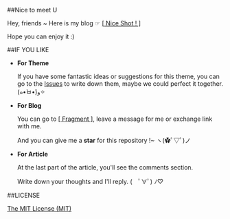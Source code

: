 ##Nice to meet U

Hey, friends ~ Here is my blog ☞  [[ Nice Shot ! ]](http://www.chen9.info/) 

Hope you can enjoy it :)

##IF YOU LIKE

- **For Theme** 

    If you have some fantastic ideas or suggestions for this theme, you can go to the [Issues](https://github.com/zchen9/zchen9.github.io/issues) to write down them, maybe we could perfect it together. (๑•̀ㅂ•́)و✧

- **For Blog**

    You can go to [[ Fragment ]](http://www.chen9.info/fragment/), leave  a message for me or exchange link with me.

    And you can give me a **star** for this repository !~ ヽ(✿ﾟ▽ﾟ)ノ

- **For Article**

    At the last part of the article, you'll see the comments section. 

    Write down your thoughts and I'll reply. (　ﾟ∀ﾟ) ﾉ♡


##LICENSE

[The MIT License (MIT)](https://github.com/zchen9/zchen9.github.io/blob/master/LICENSE)
